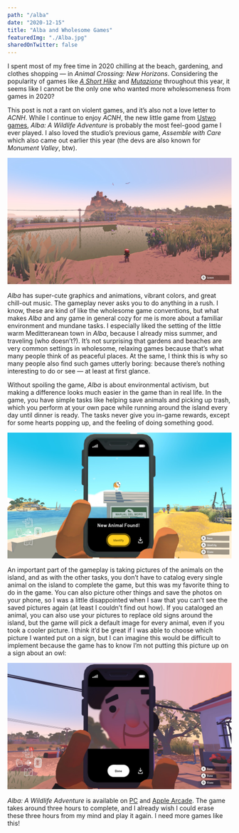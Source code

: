 ```yaml
---
path: "/alba"
date: "2020-12-15"
title: "Alba and Wholesome Games"
featuredImg: "./Alba.jpg"
sharedOnTwitter: false
---
```


I spent most of my free time in 2020 chilling at the beach, gardening, and clothes shopping — in *Animal Crossing: New Horizons*. Considering the popularity of games like [*A Short Hike*](https://ashorthike.com/) and [*Mutazione*](https://mutazionegame.com/) throughout this year, it seems like I cannot be the only one who wanted more wholesomeness from games in 2020?

This post is not a rant on violent games, and it’s also not a love letter to *ACNH*. While I continue to enjoy *ACNH*, the new little game from [Ustwo games](https://www.ustwogames.co.uk/), *Alba: A Wildlife Adventure* is probably the most feel-good game I ever played. I also loved the studio’s previous game, *Assemble with Care* which also came out earlier this year (the devs are also known for *Monument Valley*, btw).

![Alba: A Wildlife Adventure](./Alba.jpg)

*Alba* has super-cute graphics and animations, vibrant colors, and great chill-out music. The gameplay never asks you to do anything in a rush. I know, these are kind of like the wholesome game conventions, but what makes *Alba* and any game in general cozy for me is more about a familiar environment and mundane tasks. I especially liked the setting of the little warm Meditteranean town in *Alba*, because I already miss summer, and traveling (who doesn’t?). It’s not surprising that gardens and beaches are very common settings in wholesome, relaxing games because that’s what many people think of as peaceful places. At the same, I think this is why so many people also find such games utterly boring: because there’s nothing interesting to do or see — at least at first glance.

Without spoiling the game, *Alba* is about environmental activism, but making a difference looks much easier in the game than in real life. In the game, you have simple tasks like helping save animals and picking up trash, which you perform at your own pace while running around the island every day until dinner is ready. The tasks never give you in-game rewards, except for some hearts popping up, and the feeling of doing something good.

![A picture of an owl in the game](./owl.jpg)

An important part of the gameplay is taking pictures of the animals on the island, and as with the other tasks, you don’t have to catalog every single animal on the island to complete the game, but this was my favorite thing to do in the game. You can also picture other things and save the photos on your phone, so I was a little disappointed when I saw that you can’t see the saved pictures again (at least I couldn’t find out how). If you cataloged an animal, you can also use your pictures to replace old signs around the island, but the game will pick a default image for every animal, even if you took a cooler picture. I think it’d be great if I was able to choose which picture I wanted put on a sign, but I can imagine this would be difficult to implement because the game has to know I’m not putting this picture up on a sign about an owl:

![You can basically make a picture of anything](./not_an_owl.jpg)

*Alba: A Wildlife Adventure* is available on [PC](https://store.steampowered.com/app/1337010/Alba_A_Wildlife_Adventure/) and [Apple Arcade](https://apps.apple.com/app/alba-a-wildlife-adventure/id1528014682). The game takes around three hours to complete, and I already wish I could erase these three hours from my mind and play it again. I need more games like this!
